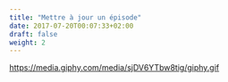 ```yaml
---
title: "Mettre à jour un épisode"
date: 2017-07-20T00:07:33+02:00
draft: false
weight: 2
---
```




https://media.giphy.com/media/sjDV6YTbw8tig/giphy.gif